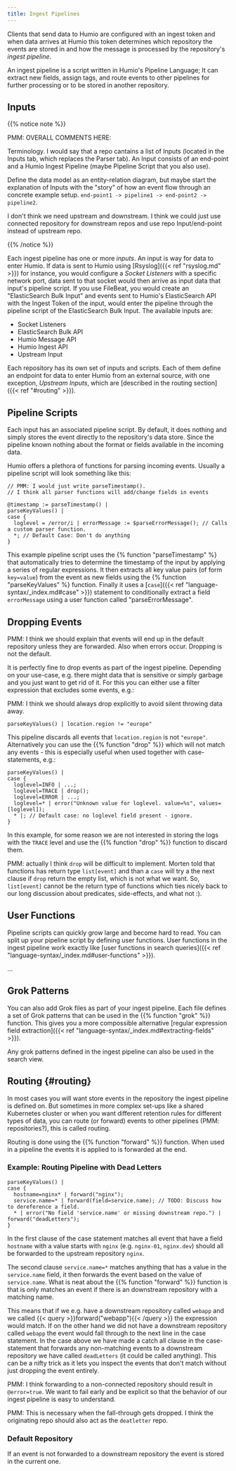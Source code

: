 ```yaml
---
title: Ingest Pipelines
---
```


Clients that send data to Humio are configured with an ingest token and when data
arrives at Humio this token determines which repository the events are stored in
and how the message is processed by the repository's _ingest pipeline_.

An ingest pipeline is a script written in Humio's Pipeline Language; It can
extract new fields, assign tags, and route events to other pipelines for further
processing or to be stored in another repository.

## Inputs

{{% notice note %}}

PMM: OVERALL COMMENTS HERE:

Terminology. I would say that a repo cantains a list of Inputs
(located in the Inputs tab, which replaces the Parser tab). An Input
consists of an end-point and a Humio Ingest Pipeline (maybe Pipeline
Script that you also use).

Define the data model as an entity-relation diagram, but maybe start
the explanation of Inputs with the "story" of how an event flow
through an concrete example setup. `end-point1 -> pipeline1 ->
end-point2 -> pipeline2`.

I don't think we need upstream and downstream. I think we could just
use connected repository for downstream repos and use repo
Input/end-point instead of upstream repo.

{{% /notice %}}


Each ingest pipeline has one or more _inputs_. An input is way for data to enter
Humio. If data is sent to Humio using [Rsyslog]({{< ref "rsyslog.md" >}}) for instance, you would configure
a _Socket Listeners_ with a specific network port, data sent to that socket would
then arrive as input data that input's pipeline script. If you use FileBeat,
you would create an "ElasticSearch Bulk Input" and events sent to Humio's
ElasticSearch API with the Ingest Token of the input, would enter the pipeline through
the pipeline script of the ElasticSearch Bulk Input. The available inputs are:

- Socket Listeners
- ElasticSearch Bulk API
- Humio Message API
- Humio Ingest API
- Upstream Input

Each repository has its own set of inputs and scripts. Each of them define an
endpoint for data to enter Humio from an external source, with one exception,
_Upstream Inputs_, which are [described in the routing section]({{< ref "#routing" >}}).

## Pipeline Scripts

Each input has an associated pipeline script. By default, it does nothing and
simply stores the event directly to the repository's data store. Since the
pipeline known nothing about the format or fields available in the incoming data.

Humio offers a plethora of functions for parsing incoming events. Usually a pipeline
script will look something like this:

```humio
// PMM: I would just write parseTimestamp().
// I think all parser functions will add/change fields in events

@timestamp := parseTimestamp() |
parseKeyValues() |
case {
  loglevel = /error/i | errorMessage := $parseErrorMessage(); // Calls a custom parser function.
  *; // Default Case: Don't do anything
}
```

This example pipeline script uses the {% function "parseTimestamp" %} that automatically
tries to determine the timestamp of the input by applying a series of regular expressions.
It then extracts all key value pairs (of form `key=value`) from the event as new fields
using the {% function "parseKeyValues" %} function. Finally it uses a [`case`]({{< ref "language-syntax/_index.md#case" >}})
statement to conditionally extract a field `errorMessage` using a user function called
"parseErrorMessage".

## Dropping Events

PMM: I think we should explain that events will end up in the default
repository unless they are forwarded. Also when errors occur. Dropping
is not the default.

It is perfectly fine to drop events as part of the ingest pipeline. Depending on
your use-case, e.g. there might data that is sensitive or simply garbage and you just want
to get rid of it. For this you can either use a filter expression that excludes
some events, e.g.:

PMM: I think we should always drop explicitly to avoid silent throwing
data away.

```humio
parseKeyValues() | location.region != "europe"
```

This pipeline discards all events that `location.region` is not `"europe"`.
Alternatively you can use the {{% function "drop" %}} which will not match
any events - this is especially useful when used together with case-statements, e.g.:

```humio
parseKeyValues() |
case {
  loglevel=INFO | ...;
  loglevel=TRACE | drop();
  loglevel=ERROR | ...;
  loglevel=* | error("Unknown value for loglevel. value=%s", values=[loglevel]);
  * |; // Default case: no loglevel field present - ignore.
}
```

In this example, for some reason we are not interested in storing the logs with the
`TRACE` level and use the {{% function "drop" %}} function to discard them.

PMM: actually I think `drop` will be difficult to implement. Morten told that functions has return type `list[event]` and than a `case` will try a the next clause if `drop` return the empty list, which is not what we want. So, `list[event]` cannot be the return type of functions which ties nicely back to our long discussion about predicates, side-effects, and what not :).

## User Functions

Pipeline scripts can quickly grow large and become hard to read. You can split up
your pipeline script by defining user functions. User functions in the ingest pipeline
work exactly like [user functions in search queries]({{< ref "language-syntax/_index.md#user-functions" >}}).

...

## Grok Patterns

You can also add Grok files as part of your ingest pipeline. Each file defines
a set of Grok patterns that can be used in the {{% function "grok" %}} function.
This gives you a more compossible alternative [regular expression field extraction]({{< ref "language-syntax/_index.md#extracting-fields" >}}).

Any grok patterns defined in the ingest pipeline can also be used in the search view.

## Routing {#routing}

In most cases you will want store events in the repository the ingest pipeline is
defined on. But sometimes in more complex set-ups like a shared Kubernetes cluster
or when you want different retention rules for different types of data, you can
route (or forward) events to other pipelines (PMM: repositories?), this is called routing.

Routing is done using the {{% function "forward" %}} function. When used in a pipeline
the events it is applied to is forwarded at the end.

### Example: Routing Pipeline with Dead Letters

```humio
parseKeyValues() |
case {
  hostname=nginx* | forward("nginx");
  service.name=* | forward(field=service.name); // TODO: Discuss how to dereference a field.
  * | error("No field 'service.name' or missing downstream repo.") | forward("deadLetters");
}
```
In the first clause of the case statement matches all event that have a field `hostname` with a value
starts with `nginx` (e.g. `nginx-01`, `nginx.dev`) should all be forwarded to the upstream repository `nginx`.

The second clause `service.name=*` matches anything that has a value in the `service.name` field, it then forwards
the event based on the value of `service.name`.
What is neat about the {{% function "forward" %}} function is that is only matches an event if there
is an downstream repository with a matching name.

This means that if we e.g. have a downstream repository called `webapp` and
we called {{< query >}}forward("webapp"){{< /query >}} the expression would match. If on the other
hand we did not have a downstream repository called `webapp` the event would fall through to the
next line in the case statement. In the case above we have made a catch all clause in the case-statement
that forwards any non-matching events to a downstream repository we have called `deadLetters` (it could be called anything).
This can be a nifty trick as it lets you inspect the events that don't match without just dropping the event entirely.

PMM: I think forwarding to a non-connected repository should result in
`@error=true`. We want to fail early and be explicit so that the
behavior of our ingest pipeline is easy to understand.

PMM: This is necessary when the fall-through gets dropped. I think the
originating repo should also act as the `deatletter` repo.

### Default Repository

If an event is not forwarded to a downstream repository the event is stored in
the current one.
